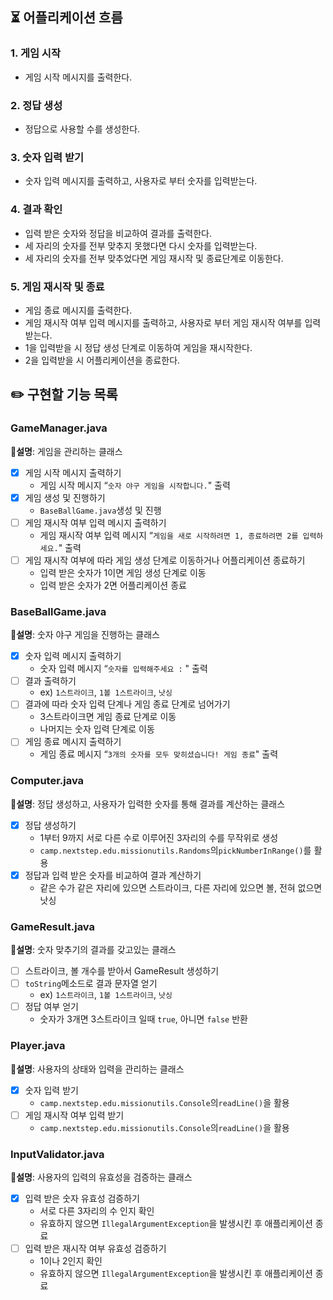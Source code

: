 ## ⏳ 어플리케이션 흐름

### 1. 게임 시작

- 게임 시작 메시지를 출력한다.

### 2. 정답 생성

- 정답으로 사용할 수를 생성한다.

### 3. 숫자 입력 받기

- 숫자 입력 메시지를 출력하고, 사용자로 부터 숫자를 입력받는다.

### 4. 결과 확인

- 입력 받은 숫자와 정답을 비교하여 결과를 출력한다.
- 세 자리의 숫자를 전부 맞추지 못했다면 다시 숫자를 입력받는다.
- 세 자리의 숫자를 전부 맞추었다면 게임 재시작 및 종료단계로 이동한다.

### 5. 게임 재시작 및 종료

- 게임 종료 메시지를 출력한다.
- 게임 재시작 여부 입력 메시지를 출력하고, 사용자로 부터 게임 재시작 여부를 입력받는다.
- 1을 입력받을 시 정답 생성 단계로 이동하여 게임을 재시작한다.
- 2을 입력받을 시 어플리케이션을 종료한다.

## ✏️ 구현할 기능 목록

### GameManager.java

📝**설명**: 게임을 관리하는 클래스

- [x]  게임 시작 메시지 출력하기
    - 게임 시작 메시지 “`숫자 야구 게임을 시작합니다.`" 출력
- [x]  게임 생성 및 진행하기
    - `BaseBallGame.java`생성 및 진행
- [ ]  게임 재시작 여부 입력 메시지 출력하기
    - 게임 재시작 여부 입력 메시지 “`게임을 새로 시작하려면 1, 종료하려면 2를 입력하세요.`" 출력
- [ ]  게임 재시작 여부에 따라 게임 생성 단계로 이동하거나 어플리케이션 종료하기
    - 입력 받은 숫자가 1이면 게임 생성 단계로 이동
    - 입력 받은 숫자가 2면 어플리케이션 종료

### BaseBallGame.java

📝**설명**: 숫자 야구 게임을 진행하는 클래스

- [x]  숫자 입력 메시지 출력하기
    - 숫자 입력 메시지 “`숫자를 입력해주세요 :` " 출력
- [ ]  결과 출력하기
    - ex) `1스트라이크`, `1볼 1스트라이크`, `낫싱`
- [ ]  결과에 따라 숫자 입력 단계나 게임 종료 단계로 넘어가기
    - 3스트라이크면 게임 종료 단계로 이동
    - 나머지는 숫자 입력 단계로 이동
- [ ]  게임 종료 메시지 출력하기
    - 게임 종료 메시지 “`3개의 숫자를 모두 맞히셨습니다! 게임 종료`" 출력

### Computer.java

📝**설명**: 정답 생성하고, 사용자가 입력한 숫자를 통해 결과를 계산하는 클래스

- [x]  정답 생성하기
    - 1부터 9까지 서로 다른 수로 이루어진 3자리의 수를 무작위로 생성
    - `camp.nextstep.edu.missionutils.Randoms`의`pickNumberInRange()`를 활용
- [x]  정답과 입력 받은 숫자를 비교하여 결과 계산하기
    - 같은 수가 같은 자리에 있으면 스트라이크, 다른 자리에 있으면 볼, 전혀 없으면 낫싱

### GameResult.java

📝**설명**: 숫자 맞추기의 결과를 갖고있는 클래스

- [ ]  스트라이크, 볼 개수를 받아서 GameResult 생성하기
- [ ]  `toString`메소드로 결과 문자열 얻기
    - ex) `1스트라이크`, `1볼 1스트라이크`, `낫싱`
- [ ]  정답 여부 얻기
    - 숫자가 3개면 3스트라이크 일때 `true`, 아니면 `false` 반환

### Player.java

📝**설명**: 사용자의 상태와 입력을 관리하는 클래스

- [x]  숫자 입력 받기
    - `camp.nextstep.edu.missionutils.Console`의`readLine()`을 활용
- [ ]  게임 재시작 여부 입력 받기
    - `camp.nextstep.edu.missionutils.Console`의`readLine()`을 활용

### InputValidator.java

📝**설명**: 사용자의 입력의 유효성을 검증하는 클래스

- [x]  입력 받은 숫자 유효성 검증하기
    - 서로 다른 3자리의 수 인지 확인
    - 유효하지 않으면 `IllegalArgumentException`을 발생시킨 후 애플리케이션 종료
- [ ]  입력 받은 재시작 여부 유효성 검증하기
    - 1이나 2인지 확인
    - 유효하지 않으면 `IllegalArgumentException`을 발생시킨 후 애플리케이션 종료